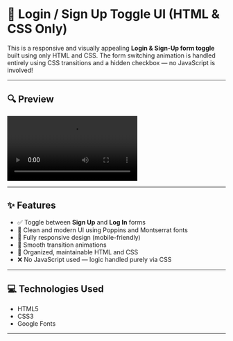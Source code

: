 # 🔐 Login / Sign Up Toggle UI (HTML & CSS Only)

This is a responsive and visually appealing **Login & Sign-Up form toggle** built using only HTML and CSS. The form switching animation is handled entirely using CSS transitions and a hidden checkbox — no JavaScript is involved!

---
## 🔍 Preview

![Sign Up / Log In Preview](./preview.mp4)

---

## ✨ Features

- ✅ Toggle between **Sign Up** and **Log In** forms
- 🎨 Clean and modern UI using Poppins and Montserrat fonts
- 📱 Fully responsive design (mobile-friendly)
- 🌈 Smooth transition animations
- 🧼 Organized, maintainable HTML and CSS
- ❌ No JavaScript used — logic handled purely via CSS

---

## 💻 Technologies Used

- HTML5
- CSS3
- Google Fonts

---


